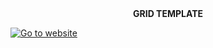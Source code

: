 <div align="center"><b>GRID TEMPLATE</b></div>

[![Go to website](https://user-images.githubusercontent.com/84085233/149210633-c31f0ae1-71ed-4271-8351-e642916d7cdb.png)](https://aleksandr-onopriyenko.github.io/grid-template/?target="_blank")
